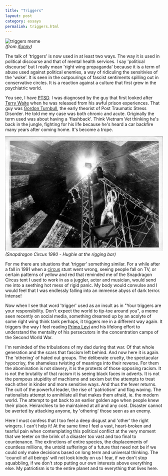 ```yaml
---
title: "Triggers"
layout: post
category: essays
permalink: triggers.html
---
```


![triggers meme](https://img.ifunny.co/images/da78c5f04747b2dc6823980dae896a3ad5bd52b792749db7be49802c58759a92_1.webp)  
_(from [ifunny](https://ifunny.co/picture/your-triggers-are-your-responsibility-it-isn-t-the-world-6jJXs8jP7))_


The talk of 'triggers' is now used in at least two ways. The way it is used in political discourse and that of mental health services. I say 'political discourse' but I really mean 'right wing propaganda' because it is a term of abuse used against political enemies, a way of ridiculing the sensitivies of the 'woke'. It is seen in the outpourings of fascist sentiments spilling out in conservative circles. It is a reaction against a culture that first grew in the psychiatric world.  

You see, I have [PTSD](https://en.wikipedia.org/wiki/Post-traumatic_stress_disorder). I was diagnosed by the guy that first looked after [Terry Waite](https://en.wikipedia.org/wiki/Terry_Waite) when he was released from his awful prison experiences. That guy was [Gordon Turnbull](https://en.wikipedia.org/wiki/Gordon_Turnbull), the early theorist of Post Traumatic Stress Disorder. He told me my case was both chronic and acute. Originally the term used was about having a 'flashback'. Think Vietnam Vet thinking he's back in the jungle, fighting for his life because he's heard a car backfire many years after coming home. It's become a trope.  

![suitcase stunt](/assets/images/circus/hughierigging.jpg)  
_(Snapdragon Circus 1990 - Hughie at the rigging bar)_  


For me there are situations that 'trigger' something similar. For a while after a fall in 1991 when a [circus](/pages/pix/circus.html) stunt went wrong, seeing people fall on TV, or certain patterns of yellow and red that reminded me of the Snapdragon Circus tent I used to work in as a juggler, actor and musician, would send me into a seething hot mess of rigid panic. My body would convulse and I would feel that I was endlessly falling into an immense abyss of dark terror. Intense!  

Now when I see that word 'trigger' used as an insult as in "Your triggers are your responsibility. Don't expect the world to tip-toe around you", a meme seen recently on social media, something dreamed up by an acolyte of some right wing think tank perhaps, it triggers me in a different way again. It triggers the way I feel reading [Primo Levi](https://en.wikipedia.org/wiki/Primo_Levi) and his lifelong effort to understand the mentality of his persecutors in the concentration camps of the Second World War.  

I'm reminded of the tribulations of my dad during that war. Of that whole generation and the scars that fascism left behind. And now here it is again. The 'othering' of hated out groups. The deliberate cruelty, the spectacular hypocrisy, the shameless twisting of meanings into their reverse. For them the abomination is not slavery, it is the protests of those opposing racism. It is not the brutality of that racism it is seeing black faces in adverts. It is not the pompous stupidity of machismo and sexism but the attempts to treat each other in kinder and more sensitive ways. And thus the fever returns. The cult of the powerful leader, the rise of 'patriotism' and flag waving. The nationalists attempt to annihilate all that makes them afraid, ie. the modern world. The attempt to get back to an earlier golden age when people knew their place. Heirarchies to be maintained at all and any cost. Disaster cannot be averted by attacking anyone, by 'othering' those seen as an enemy.  

Here I must confess that I too feel a deep disgust and 'other' the right wingers. I can't help it! At the same time I feel a vast, heart-broken and tearful pain when contemplating this political conflict at the very moment that we teeter on the brink of a disaster too vast and too final to countenance. The extinctions of entire species, the displacements of countless millions, the untold sufferings of a future that need not be if we could only make decisions based on long term and universal thinking. The 'council of all beings' will not look kindly on us I fear, if we don't stop squabbling, if we don't stop putting our own interests above everything else. My patriotism is to the entire planet and to everything that lives here.
